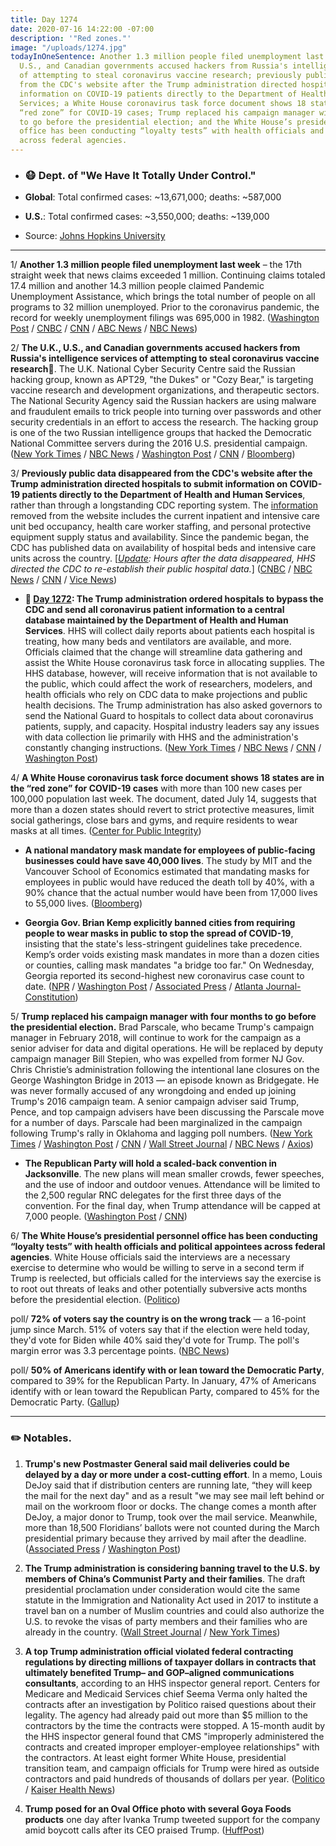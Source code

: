 ```yaml
---
title: Day 1274
date: 2020-07-16 14:22:00 -07:00
description: '"Red zones."'
image: "/uploads/1274.jpg"
todayInOneSentence: Another 1.3 million people filed unemployment last week; the U.K.,
  U.S., and Canadian governments accused hackers from Russia's intelligence services
  of attempting to steal coronavirus vaccine research; previously public data disappeared
  from the CDC's website after the Trump administration directed hospitals to submit
  information on COVID-19 patients directly to the Department of Health and Human
  Services; a White House coronavirus task force document shows 18 states are in the
  “red zone” for COVID-19 cases; Trump replaced his campaign manager with four months
  to go before the presidential election; and the White House’s presidential personnel
  office has been conducting “loyalty tests” with health officials and political appointees
  across federal agencies.
---
```


* ### 😷 Dept. of "We Have It Totally Under Control."

* **Global**: Total confirmed cases: \~13,671,000; deaths: \~587,000

* **U.S.**: Total confirmed cases: \~3,550,000; deaths: \~139,000

* Source: [Johns Hopkins University](https://coronavirus.jhu.edu/map.html)

---

1/ **Another 1.3 million people filed unemployment last week** – the 17th straight week that news claims exceeded 1 million. Continuing claims totaled 17.4 million and another 14.3 million people claimed Pandemic Unemployment Assistance, which brings the total number of people on all programs to 32 million unemployed. Prior to the coronavirus pandemic, the record for weekly unemployment filings was 695,000 in 1982. ([Washington Post](https://www.washingtonpost.com/business/2020/07/16/july-unemployment-insurance-payments/) / [CNBC](https://www.cnbc.com/2020/07/16/weekly-jobless-claims.html) / [CNN](https://www.cnn.com/2020/07/16/economy/unemployment-benefits-coronavirus/index.html) / [ABC News](https://abcnews.go.com/Business/13-million-workers-filed-unemployment-insurance/story?id=71688821) / [NBC News](https://www.nbcnews.com/business/business-news/1-3-million-people-filed-first-time-unemployment-last-week-n1234009))

2/ **The U.K., U.S., and Canadian governments accused hackers from Russia's intelligence services of attempting to steal coronavirus vaccine research**. The U.K. National Cyber Security Centre said the Russian hacking group, known as APT29, "the Dukes" or "Cozy Bear," is targeting vaccine research and development organizations, and therapeutic sectors. The National Security Agency said the Russian hackers are using malware and fraudulent emails to trick people into turning over passwords and other security credentials in an effort to access the research. The hacking group is one of the two Russian intelligence groups that hacked the Democratic National Committee servers during the 2016 U.S. presidential campaign. ([New York Times](https://www.nytimes.com/2020/07/16/us/politics/vaccine-hacking-russia.html) / [NBC News](https://www.nbcnews.com/news/world/russia-attempting-steal-coronavirus-vaccine-research-u-s-u-k-n1234021) / [Washington Post](https://www.washingtonpost.com/world/uk-us-and-canada-report-russian-cyberspies-may-be-trying-to-steal-vaccine-research/2020/07/16/d7c0dbd6-c765-11ea-a825-8722004e4150_story.html) / [CNN](https://www.cnn.com/2020/07/16/politics/russia-cyberattack-covid-vaccine-research/index.html) / [Bloomberg](https://www.bloomberg.com/news/articles/2020-07-16/u-k-says-russians-are-trying-to-steal-covid-19-vaccine-research?srnd=premium&sref=MIBMEEoj))

3/ **Previously public data disappeared from the CDC's website after the Trump administration directed hospitals to submit information on COVID-19 patients directly to the Department of Health and Human Services**, rather than through a longstanding CDC reporting system. The [information](https://www.cdc.gov/nhsn/covid19/report-patient-impact.html) removed from the website includes the current inpatient and intensive care unit bed occupancy, health care worker staffing, and personal protective equipment supply status and availability. Since the pandemic began, the CDC has published data on availability of hospital beds and intensive care units across the country. \[*[Update](https://www.cnn.com/world/live-news/coronavirus-pandemic-07-16-20-intl/h_be4c6fadbe85b175f2edb1fcecc838e3): Hours after the data disappeared, HHS directed the CDC to re-establish their public hospital data.*\] ([CNBC](https://www.cnbc.com/2020/07/16/us-coronavirus-data-has-already-disappeared-after-trump-administration-shifted-control-from-cdc-to-hhs.html) / [NBC News](https://www.nbcnews.com/health/health-news/covid-19-power-shift-experts-have-deep-worries-about-hospital-n1233896) / [CNN](https://www.cnn.com/world/live-news/coronavirus-pandemic-07-16-20-intl/h_a2f3cf2d40ea823e143aa4222f25e0d7) / [Vice News](https://www.vice.com/en_us/article/wxqzvy/coronavirus-data-is-already-disappearing-from-the-cdcs-website))

* **📌 [Day 1272](https://whatthefuckjusthappenedtoday.com/2020/07/14/day-1272/#3-the-trump-administration-ordered-h): The Trump administration ordered hospitals to bypass the CDC and send all coronavirus patient information to a central database maintained by the Department of Health and Human Services**. HHS will collect daily reports about patients each hospital is treating, how many beds and ventilators are available, and more. Officials claimed that the change will streamline data gathering and assist the White House coronavirus task force in allocating supplies. The HHS database, however, will receive information that is not available to the public, which could affect the work of researchers, modelers, and health officials who rely on CDC data to make projections and public health decisions. The Trump administration has also asked governors to send the National Guard to hospitals to collect data about coronavirus patients, supply, and capacity. Hospital industry leaders say any issues with data collection lie primarily with HHS and the administration's constantly changing instructions. ([New York Times](https://www.nytimes.com/2020/07/14/us/politics/trump-cdc-coronavirus.html) / [NBC News](https://www.nbcnews.com/news/us-news/hospitals-told-send-coronavirus-data-washington-not-cdc-n1233861) / [CNN](https://www.cnn.com/2020/07/14/politics/trump-administration-coronavirus-hospital-data-cdc/) / [Washington Post](https://www.washingtonpost.com/health/2020/07/13/trump-administration-recommend-national-guard-an-option-help-hospitals-report-covid-19-data/))

4/ **A White House coronavirus task force document shows 18 states are in the “red zone” for COVID-19 cases** with more than 100 new cases per 100,000 population last week. The document, dated July 14, suggests that more than a dozen states should revert to strict protective measures, limit social gatherings, close bars and gyms, and require residents to wear masks at all times. ([Center for Public Integrity](https://publicintegrity.org/health/coronavirus-and-inequality/exclusive-white-house-document-shows-18-states-in-coronavirus-red-zone-covid-19/))

* **A national mandatory mask mandate for employees of public-facing businesses could have save 40,000 lives**. The study by MIT and the Vancouver School of Economics estimated that mandating masks for employees in public would have reduced the death toll by 40%, with a 90% chance that the actual number would have been from 17,000 lives to 55,000 lives. ([Bloomberg](https://www.bloomberg.com/news/articles/2020-07-16/mandatory-mask-use-could-have-saved-40-000-lives-study-says?sref=MIBMEEoj))

* **Georgia Gov. Brian Kemp explicitly banned cities from requiring people to wear masks in public to stop the spread of COVID-19**, insisting that the state's less-stringent guidelines take precedence. Kemp’s order voids existing mask mandates in more than a dozen cities or counties, calling mask mandates "a bridge too far." On Wednesday, Georgia reported its second-highest new coronavirus case count to date. ([NPR](https://www.npr.org/sections/coronavirus-live-updates/2020/07/16/891718516/georgias-governor-issues-order-rescinding-local-mask-mandates) / [Washington Post](https://www.washingtonpost.com/nation/2020/07/16/kemp-georgia-mask-mandates/) / [Associated Press](https://apnews.com/71bc07efaebc1b2d3b9aaf9bdc795d5d) / [Atlanta Journal-Constitution](https://www.ajc.com/news/georgia-governor-extends-coronavirus-restrictions/75SLQWLJ6FBULIGVEDMNSY5M64/))

5/ **Trump replaced his campaign manager with four months to go before the presidential election.** Brad Parscale, who became Trump's campaign manager in February 2018, will continue to work for the campaign as a senior adviser for data and digital operations. He will be replaced by deputy campaign manager Bill Stepien, who was expelled from former NJ Gov. Chris Christie’s administration following the intentional lane closures on the George Washington Bridge in 2013 — an episode known as Bridgegate. He was never formally accused of any wrongdoing and ended up joining Trump's 2016 campaign team. A senior campaign adviser said Trump, Pence, and top campaign advisers have been discussing the Parscale move for a number of days. Parscale had been marginalized in the campaign following Trump's rally in Oklahoma and lagging poll numbers. ([New York Times](https://www.nytimes.com/2020/07/15/us/politics/trump-campaign-brad-parscale.html) / [Washington Post](https://www.washingtonpost.com/politics/trump-parscale-stepien-campaign-manager/2020/07/15/91aad9b6-c6fd-11ea-8ffe-372be8d82298_story.html) / [CNN](https://www.cnn.com/2020/07/15/politics/trump-campaign-manager-demoted/index.html) / [Wall Street Journal](https://www.wsj.com/articles/trump-replaces-campaign-manager-11594861502) / [NBC News](https://www.nbcnews.com/politics/politics-news/trump-shakes-campaign-staff-demotes-top-manager-brad-parscale-polls-n1233979) / [Axios](https://www.axios.com/trump-new-campaign-manager-901a40b3-8a1e-4ee1-8768-2b1591cea8b3.html?stream=politics))

* **The Republican Party will hold a scaled-back convention in Jacksonville**. The new plans will mean smaller crowds, fewer speeches, and the use of indoor and outdoor venues. Attendance will be limited to the 2,500 regular RNC delegates for the first three days of the convention. For the final day, when Trump attendance will be capped at 7,000 people. ([Washington Post](https://www.washingtonpost.com/politics/republican-convention-in-jacksonville-will-be-scaled-back-next-month/2020/07/15/14297da8-c711-11ea-8ffe-372be8d82298_story.html) / [CNN](https://www.cnn.com/2020/07/16/politics/republican-national-convention-planning-florida-coronavirus/index.html))

6/ **The White House’s presidential personnel office has been conducting “loyalty tests” with health officials and political appointees across federal agencies**. White House officials said the interviews are a necessary exercise to determine who would be willing to serve in a second term if Trump is reelected, but officials called for the interviews say the exercise is to root out threats of leaks and other potentially subversive acts months before the presidential election. ([Politico](https://www.politico.com/news/2020/07/15/trump-appointees-loyalty-interviews-364616))

poll/ **72% of voters say the country is on the wrong track** — a 16-point jump since March. 51% of voters say that if the election were held today, they'd vote for Biden while 40% said they'd vote for Trump. The poll's margin error was 3.3 percentage points. ([NBC News](https://www.nbcnews.com/politics/meet-the-press/biden-opens-11-point-national-lead-over-trump-nbc-news-n1233913))

poll/ **50% of Americans identify with or lean toward the Democratic Party**, compared to 39% for the Republican Party. In January, 47% of Americans identify with or lean toward the Republican Party, compared to 45% for the Democratic Party. ([Gallup](https://news.gallup.com/poll/315734/party-preferences-swung-sharply-toward-democrats.aspx))

---

### ✏️ Notables.

1. **Trump's new Postmaster General said mail deliveries could be delayed by a day or more under a cost-cutting effort**. In a memo, Louis DeJoy said that if distribution centers are running late, “they will keep the mail for the next day" and as a result "we may see mail left behind or mail on the workroom floor or docks. The change comes a month after DeJoy, a major donor to Trump, took over the mail service. Meanwhile, more than 18,500 Floridians’ ballots were not counted during the March presidential primary because they arrived by mail after the deadline. ([Associated Press](https://apnews.com/59c25efd4d325c4895f8ba85517f9bfd) / [Washington Post](https://www.washingtonpost.com/politics/tens-of-thousands-of-mail-ballots-have-been-tossed-out-in-this-years-primaries-what-will-happen-in-november/2020/07/16/fa5d7e96-c527-11ea-b037-f9711f89ee46_story.html))

2. **The Trump administration is considering banning travel to the U.S. by members of China’s Communist Party and their families**. The draft presidential proclamation under consideration would cite the same statute in the Immigration and Nationality Act used in 2017 to institute a travel ban on a number of Muslim countries and could also authorize the U.S. to revoke the visas of party members and their families who are already in the country. ([Wall Street Journal](https://www.wsj.com/articles/trump-administration-discussing-travel-ban-on-china-s-communist-party-members-11594914737?mod=hp_lead_pos2) / [New York Times](https://www.nytimes.com/2020/07/15/us/politics/china-travel-ban.html))

3. **A top Trump administration official violated federal contracting regulations by directing millions of taxpayer dollars in contracts that ultimately benefited Trump– and GOP–aligned communications consultants**, according to an HHS inspector general report. Centers for Medicare and Medicaid Services chief Seema Verma only halted the contracts after an investigation by Politico raised questions about their legality. The agency had already paid out more than $5 million to the contractors by the time the contracts were stopped. A 15-month audit by the HHS inspector general found that CMS "improperly administered the contracts and created improper employer-employee relationships" with the contractors. At least eight former White House, presidential transition team, and campaign officials for Trump were hired as outside contractors and paid hundreds of thousands of dollars per year. ([Politico](https://www.politico.com/news/2020/07/16/medicare-chief-rules-publicity-contracts-365482) / [Kaiser Health News](https://khn.org/morning-breakout/cms-chief-seema-verma-mishandled-contracts-hhs-inspector-general-says/))

4. **Trump posed for an Oval Office photo with several Goya Foods products** one day after Ivanka Trump tweeted support for the company amid boycott calls after its CEO praised Trump. ([HuffPost](https://www.huffpost.com/entry/donald-trump-goya-instagram-endorsement_n_5f0f7726c5b6d14c3362878d?_guc_consent_skip=1594906673&guccounter=1))